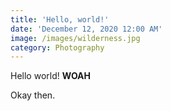 ```yaml
---
title: 'Hello, world!'
date: 'December 12, 2020 12:00 AM'
image: /images/wilderness.jpg
category: Photography
---
```


Hello world! **WOAH**

Okay then.

